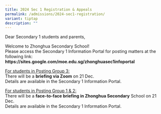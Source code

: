 ```yaml
---
title: 2024 Sec 1 Registration & Appeals
permalink: /admissions/2024-sec1-registration/
variant: tiptap
description: ""
---
```

<p>Dear Secondary 1 students and parents,</p><p>Welcome to Zhonghua Secondary School!<br>Please access the Secondary 1 Information Portal for posting matters at the following link: <strong><a rel="noopener noreferrer nofollow" target="_blank">https://sites.google.com/moe.edu.sg/zhonghuasec1infoportal</a></strong></p><p><u>For students in Posting Group 3:</u><br>There will be a <strong>briefing via Zoom</strong> on 21 Dec.<br>Details are available in the Secondary 1 Information Portal.</p><p></p><p><u>For students in Posting Group 1 &amp; 2:</u><br>There will be a <strong>face-to-face briefing in Zhonghua Secondary</strong> School on 21 Dec. <br>Details are available in the Secondary 1 Information Portal.</p>